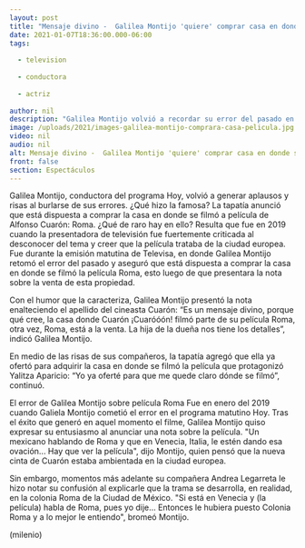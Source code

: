 ```yaml
---
layout: post
title: "Mensaje divino -  Galilea Montijo 'quiere' comprar casa en donde se filmó 'Roma' tras polémica"
date: 2021-01-07T18:36:00.000-06:00
tags:
  
  - television
  
  - conductora
  
  - actriz
  
author: nil
description: "Galilea Montijo volvió a recordar su error del pasado en el programa Hoy; aseguró que ya ofertó para comprar la casa en donde se filmó la película Roma. "
image: /uploads/2021/images-galilea-montijo-comprara-casa-pelicula.jpg
video: nil
audio: nil
alt: Mensaje divino -  Galilea Montijo 'quiere' comprar casa en donde se filmó 'Roma' tras polémica
front: false
section: Espectáculos
---
```


Galilea Montijo, conductora del programa Hoy, volvió a generar aplausos y risas al burlarse de sus errores. ¿Qué hizo la famosa? La tapatía anunció que está dispuesta a comprar la casa en donde se filmó a película de Alfonso Cuarón: Roma. ¿Qué de raro hay en ello? Resulta que fue en 2019 cuando la presentadora de televisión fue fuertemente criticada al desconocer del tema y creer que la película trataba de la ciudad europea. Fue durante la emisión matutina de Televisa, en donde Galilea Montijo retomó el error del pasado y aseguró que está dispuesta a comprar la casa en donde se filmó la película Roma, esto luego de que presentara la nota sobre la venta de esta propiedad. 

Con el humor que la caracteriza, Galilea Montijo presentó la nota enalteciendo el apellido del cineasta Cuarón: “Es un mensaje divino, porque qué cree, la casa donde Cuarón ¡Cuaróóón! filmó parte de su película Roma, otra vez, Roma, está a la venta. La hija de la dueña nos tiene los detalles”, indicó Galilea Montijo. 

En medio de las risas de sus compañeros, la tapatía agregó que ella ya ofertó para adquirir la casa en donde se filmó la película que protagonizó Yalitza Aparicio: “Yo ya oferté para que me quede claro dónde se filmó”, continuó. 

El error de Galilea Montijo sobre película Roma Fue en enero del 2019 cuando Galiela Montijo cometió el error en el programa matutino Hoy. Tras el éxito que generó en aquel momento el filme, Galilea Montijo quiso expresar su entusiasmo al anunciar una nota sobre la película. "Un mexicano hablando de Roma y que en Venecia, Italia, le estén dando esa ovación... Hay que ver la película", dijo Montijo, quien pensó que la nueva cinta de Cuarón estaba ambientada en la ciudad europea. 

Sin embargo, momentos más adelante su compañera Andrea Legarreta le hizo notar su confusión al explicarle que la trama se desarrolla, en realidad, en la colonia Roma de la Ciudad de México. "Si está en Venecia y (la película) habla de Roma, pues yo dije... Entonces le hubiera puesto Colonia Roma y a lo mejor le entiendo", bromeó Montijo. 

(milenio)